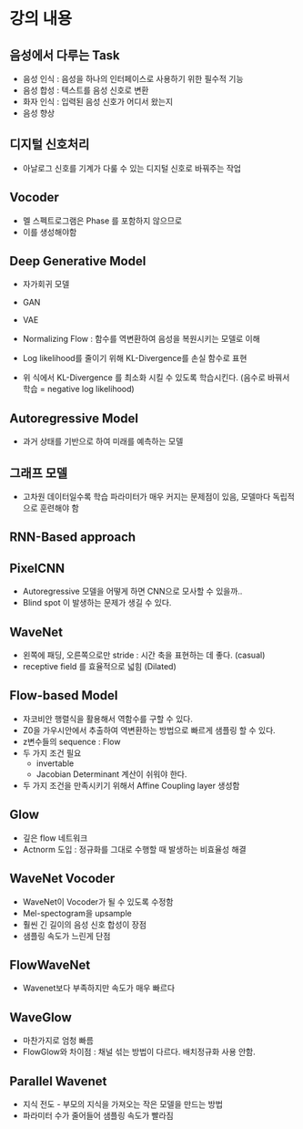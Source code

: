 # 강의 내용
## 음성에서 다루는 Task
- 음성 인식 : 음성을 하나의 인터페이스로 사용하기 위한 필수적 기능
- 음성 합성 : 텍스트를 음성 신호로 변환
- 화자 인식 : 입력된 음성 신호가 어디서 왔는지
- 음성 향상


## 디지털 신호처리
- 아날로그 신호를 기계가 다룰 수 있는 디지털 신호로 바꿔주는 작업
  
## Vocoder
- 멜 스펙트로그램은 Phase 를 포함하지 않으므로
- 이를 생성해야함


##  Deep Generative Model
- 자가회귀 모델
- GAN
- VAE
- Normalizing Flow : 함수를 역변환하여 음성을 복원시키는 모델로 이해

- Log likelihood를 줄이기 위해 KL-Divergence를 손실 함수로 표현
- 위 식에서 KL-Divergence 를 최소화 시킬 수 있도록 학습시킨다. (음수로 바꿔서 학습 = negative log likelihood)


## Autoregressive Model
- 과거 상태를 기반으로 하여 미래를 예측하는 모델

## 그래프 모델
- 고차원 데이터일수록 학습 파라미터가 매우 커지는 문제점이 있음, 모델마다 독립적으로 훈련해야 함

## RNN-Based approach
  
## PixelCNN
- Autoregressive 모델을 어떻게 하면 CNN으로 모사할 수 있을까..
- Blind spot 이 발생하는 문제가 생길 수 있다.

## WaveNet
- 왼쪽에 패딩, 오른쪽으로만 stride : 시간 축을 표현하는 데 좋다. (casual)
- receptive field 를 효율적으로 넓힘 (Dilated)

## Flow-based Model
- 자코비안 행렬식을 활용해서 역함수를 구할 수 있다.
- Z0을 가우시안에서 추출하여 역변환하는 방법으로 빠르게 샘플링 할 수 있다.
- z변수들의 sequence : Flow
- 두 가지 조건 필요
  - invertable
  - Jacobian Determinant 계산이 쉬워야 한다.
- 두 가지 조건을 만족시키기 위해서 Affine Coupling layer 생성함

## Glow
- 깊은 flow 네트워크
- Actnorm 도입 : 정규화를 그대로 수행할 때 발생하는 비효율성 해결

## WaveNet Vocoder
- WaveNet이 Vocoder가 될 수 있도록 수정함
- Mel-spectogram을 upsample
- 훨씬 긴 길이의 음성 신호 합성이 장점
- 샘플링 속도가 느린게 단점

## FlowWaveNet
- Wavenet보다 부족하지만 속도가 매우 빠르다

## WaveGlow
- 마찬가지로 엄청 빠름
- FlowGlow와 차이점 : 채널 섞는 방법이 다르다. 배치정규화 사용 안함.

## Parallel Wavenet
- 지식 전도 - 부모의 지식을 가져오는 작은 모델을 만드는 방법
- 파라미터 수가 줄어들어 샘플링 속도가 빨라짐
